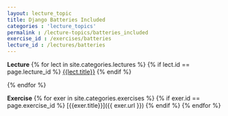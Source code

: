 ```yaml
---
layout: lecture_topic
title: Django Batteries Included
categories : 'lecture_topics'
permalink : /lecture-topics/batteries_included
exercise_id : /exercises/batteries
lecture_id : /lectures/batteries
---
```


__Lecture__
{% for lect in site.categories.lectures %}
{% if lect.id == page.lecture_id %}
[{{lect.title}}]({{lect.url}})
{% endif %} 

{% endfor %}

   __Exercise__
{% for exer in site.categories.exercises %}
{% if exer.id == page.exercise_id %}
[{{exer.title}}]({{ exer.url }})
{% endif %} 
{% endfor %}


